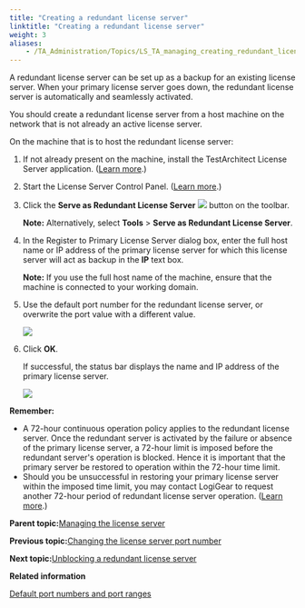 ```yaml
--- 
title: "Creating a redundant license server"
linktitle: "Creating a redundant license server"
weight: 3
aliases: 
    - /TA_Administration/Topics/LS_TA_managing_creating_redundant_license.html
---
```


A redundant license server can be set up as a backup for an existing license server. When your primary license server goes down, the redundant license server is automatically and seamlessly activated.

You should create a redundant license server from a host machine on the network that is not already an active license server.

On the machine that is to host the redundant license server:

1.  If not already present on the machine, install the TestArchitect License Server application. \([Learn more](/TA_InstallationGuide/DITA_source/Topics/inst_LS.html).\)

2.  Start the License Server Control Panel. \([Learn more](LS_TA_managing_start_stop.html).\)

3.  Click the **Serve as Redundant License Server** ![](/images//Images/admin_icn_Redundant_License_server.png) button on the toolbar.

    **Note:** Alternatively, select **Tools** \> **Serve as Redundant License Server**.

4.  In the Register to Primary License Server dialog box, enter the full host name or IP address of the primary license server for which this license server will act as backup in the **IP** text box.

    **Note:** If you use the full host name of the machine, ensure that the machine is connected to your working domain.

5.  Use the default port number for the redundant license server, or overwrite the port value with a different value.

    ![](/images//Images/adm_configure_RLS.png)

6.  Click **OK**.

    If successful, the status bar displays the name and IP address of the primary license server.

    ![](/images//Images/Redundant_LS.png)


**Remember:**

-   A 72-hour continuous operation policy applies to the redundant license server. Once the redundant server is activated by the failure or absence of the primary license server, a 72-hour limit is imposed before the redundant server's operation is blocked. Hence it is important that the primary server be restored to operation within the 72-hour time limit.
-   Should you be unsuccessful in restoring your primary license server within the imposed time limit, you may contact LogiGear to request another 72-hour period of redundant license server operation. \([Learn more](adm_unblocking_redundant_license_server.html).\)

**Parent topic:**[Managing the license server](/TA_Administration/Topics/LS_TA_managing_license_server.html)

**Previous topic:**[Changing the license server port number](/TA_Administration/Topics/LS_TA_managing_changing_port.html)

**Next topic:**[Unblocking a redundant license server](/TA_Administration/Topics/adm_unblocking_redundant_license_server.html)

**Related information**  


[Default port numbers and port ranges](/TA_Administration/Topics/adm_port_number_port_ranges.html)

